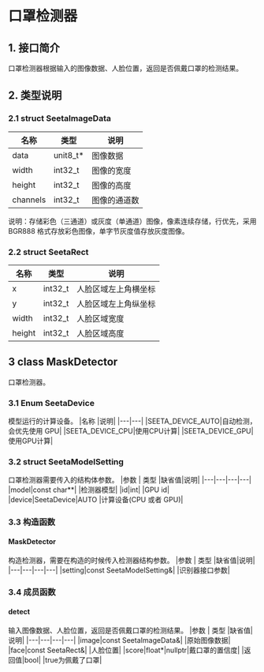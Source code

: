# 口罩检测器

## **1. 接口简介** <br>

口罩检测器根据输入的图像数据、人脸位置，返回是否佩戴口罩的检测结果。<br>

## **2. 类型说明**<br>

### **2.1 struct SeetaImageData**<br>

|名称 | 类型 | 说明|
|---|---|---|
|data|unit8_t* |图像数据|
|width | int32_t | 图像的宽度|
|height | int32_t | 图像的高度|
|channels | int32_t | 图像的通道数|
说明：存储彩色（三通道）或灰度（单通道）图像，像素连续存储，行优先，采用 BGR888 格式存放彩色图像，单字节灰度值存放灰度图像。

### **2.2 struct SeetaRect**<br>

|名称 | 类型 | 说明|
|---|---|---|
|x|int32_t |人脸区域左上角横坐标|
|y| int32_t | 人脸区域左上角纵坐标|
|width| int32_t | 人脸区域宽度|
|height| int32_t | 人脸区域高度|

## 3 class MaskDetector
口罩检测器。

### 3.1 Enum SeetaDevice

模型运行的计算设备。
|名称 |说明|
|---|---|
|SEETA_DEVICE_AUTO|自动检测，会优先使用 GPU|
|SEETA_DEVICE_CPU|使用CPU计算|
|SEETA_DEVICE_GPU|使用GPU计算|

### 3.2 struct SeetaModelSetting

口罩检测器需要传入的结构体参数。
|参数 | 类型 |缺省值|说明|
|---|---|---|---|
|model|const char**| |检测器模型|
|id|int| |GPU id|
|device|SeetaDevice|AUTO |计算设备(CPU 或者 GPU)|

### 3.3 构造函数

#### MaskDetector
构造检测器，需要在构造的时候传入检测器结构参数。
|参数 | 类型 |缺省值|说明|
|---|---|---|---|
|setting|const SeetaModelSetting&| |识别器接口参数|

### 3.4 成员函数

#### detect
输入图像数据、人脸位置，返回是否佩戴口罩的检测结果。
|参数 | 类型 |缺省值|说明|
|---|---|---|---|
|image|const SeetaImageData&| |原始图像数据|
|face|const SeetaRect&| |人脸位置|
|score|float*|nullptr|戴口罩的置信度|
|返回值|bool| |true为佩戴了口罩|
